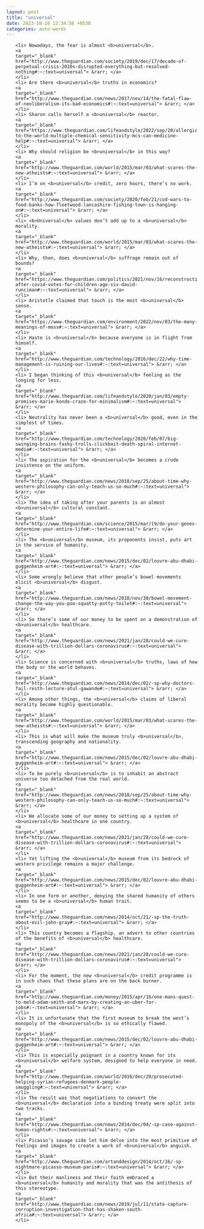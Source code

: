 ```yaml
---
layout: post
title: "universal"
date: 2023-10-10 12:34:56 +0530
categories: auto-words
---
```

<ol>

    <li> Nowadays, the fear is almost <b>universal</b>.
    <a 
    target="_blank" 
    href="http://www.theguardian.com/society/2019/dec/17/decade-of-perpetual-crisis-2010s-disrupted-everything-but-resolved-nothing#:~:text=universal"> &rarr; </a>
    </li>
    <li> Are there <b>universal</b> truths in economics?
    <a 
    target="_blank" 
    href="http://www.theguardian.com/news/2017/nov/14/the-fatal-flaw-of-neoliberalism-its-bad-economics#:~:text=universal"> &rarr; </a>
    </li>
    <li> Sharon calls herself a <b>universal</b> reactor.
    <a 
    target="_blank" 
    href="https://www.theguardian.com/lifeandstyle/2022/sep/20/allergic-to-the-world-multiple-chemical-sensitivity-mcs-can-medicine-help#:~:text=universal"> &rarr; </a>
    </li>
    <li> Why should religion be <b>universal</b> in this way?
    <a 
    target="_blank" 
    href="http://www.theguardian.com/world/2015/mar/03/what-scares-the-new-atheists#:~:text=universal"> &rarr; </a>
    </li>
    <li> I’m on <b>universal</b> credit, zero hours, there’s no work.
    <a 
    target="_blank" 
    href="http://www.theguardian.com/society/2020/feb/21/cod-wars-to-food-banks-how-fleetwood-lancashire-fishing-town-is-hanging-on#:~:text=universal"> &rarr; </a>
    </li>
    <li> <b>Universal</b> values don’t add up to a <b>universal</b> morality.
    <a 
    target="_blank" 
    href="http://www.theguardian.com/world/2015/mar/03/what-scares-the-new-atheists#:~:text=universal"> &rarr; </a>
    </li>
    <li> Why, then, does <b>universal</b> suffrage remain out of bounds?
    <a 
    target="_blank" 
    href="https://www.theguardian.com/politics/2021/nov/16/reconstruction-after-covid-votes-for-children-age-six-david-runciman#:~:text=universal"> &rarr; </a>
    </li>
    <li> Aristotle claimed that touch is the most <b>universal</b> sense.
    <a 
    target="_blank" 
    href="https://www.theguardian.com/environment/2022/nov/03/the-many-meanings-of-moss#:~:text=universal"> &rarr; </a>
    </li>
    <li> Haste is <b>universal</b> because everyone is in flight from himself.
    <a 
    target="_blank" 
    href="http://www.theguardian.com/technology/2016/dec/22/why-time-management-is-ruining-our-lives#:~:text=universal"> &rarr; </a>
    </li>
    <li> I began thinking of this <b>universal</b> feeling as the longing for less.
    <a 
    target="_blank" 
    href="http://www.theguardian.com/lifeandstyle/2020/jan/03/empty-promises-marie-kondo-craze-for-minimalism#:~:text=universal"> &rarr; </a>
    </li>
    <li> Neutrality has never been a <b>universal</b> good, even in the simplest of times.
    <a 
    target="_blank" 
    href="http://www.theguardian.com/technology/2020/feb/07/big-swinging-brains-fashy-trolls-clickbait-death-spiral-internet-media#:~:text=universal"> &rarr; </a>
    </li>
    <li> The aspiration for the <b>universal</b> becomes a crude insistence on the uniform.
    <a 
    target="_blank" 
    href="http://www.theguardian.com/news/2018/sep/25/about-time-why-western-philosophy-can-only-teach-us-so-much#:~:text=universal"> &rarr; </a>
    </li>
    <li> The idea of taking after your parents is an almost <b>universal</b> cultural constant.
    <a 
    target="_blank" 
    href="http://www.theguardian.com/science/2015/mar/19/do-your-genes-determine-your-entire-life#:~:text=universal"> &rarr; </a>
    </li>
    <li> The <b>universal</b> museum, its proponents insist, puts art in the service of humanity.
    <a 
    target="_blank" 
    href="http://www.theguardian.com/news/2015/dec/02/louvre-abu-dhabi-guggenheim-art#:~:text=universal"> &rarr; </a>
    </li>
    <li> Some wrongly believe that other people’s bowel movements elicit <b>universal</b> disgust.
    <a 
    target="_blank" 
    href="http://www.theguardian.com/news/2018/nov/30/bowel-movement-change-the-way-you-poo-squatty-potty-toilet#:~:text=universal"> &rarr; </a>
    </li>
    <li> So there’s some of our money to be spent on a demonstration of <b>universal</b> healthcare.
    <a 
    target="_blank" 
    href="http://www.theguardian.com/news/2021/jan/28/could-we-cure-disease-with-trillion-dollars-coronavirus#:~:text=universal"> &rarr; </a>
    </li>
    <li> Science is concerned with <b>universal</b> truths, laws of how the body or the world behaves.
    <a 
    target="_blank" 
    href="http://www.theguardian.com/news/2014/dec/02/-sp-why-doctors-fail-reith-lecture-atul-gawande#:~:text=universal"> &rarr; </a>
    </li>
    <li> Among other things, the <b>universal</b> claims of liberal morality become highly questionable.
    <a 
    target="_blank" 
    href="http://www.theguardian.com/world/2015/mar/03/what-scares-the-new-atheists#:~:text=universal"> &rarr; </a>
    </li>
    <li> This is what will make the museum truly <b>universal</b>, transcending geography and nationality.
    <a 
    target="_blank" 
    href="http://www.theguardian.com/news/2015/dec/02/louvre-abu-dhabi-guggenheim-art#:~:text=universal"> &rarr; </a>
    </li>
    <li> To be purely <b>universal</b> is to inhabit an abstract universe too detached from the real world.
    <a 
    target="_blank" 
    href="http://www.theguardian.com/news/2018/sep/25/about-time-why-western-philosophy-can-only-teach-us-so-much#:~:text=universal"> &rarr; </a>
    </li>
    <li> We allocate some of our money to setting up a system of <b>universal</b> healthcare in one country.
    <a 
    target="_blank" 
    href="http://www.theguardian.com/news/2021/jan/28/could-we-cure-disease-with-trillion-dollars-coronavirus#:~:text=universal"> &rarr; </a>
    </li>
    <li> Yet lifting the <b>universal</b> museum from its bedrock of western privilege remains a major challenge.
    <a 
    target="_blank" 
    href="http://www.theguardian.com/news/2015/dec/02/louvre-abu-dhabi-guggenheim-art#:~:text=universal"> &rarr; </a>
    </li>
    <li> In one form or another, denying the shared humanity of others seems to be a <b>universal</b> human trait.
    <a 
    target="_blank" 
    href="http://www.theguardian.com/news/2014/oct/21/-sp-the-truth-about-evil-john-gray#:~:text=universal"> &rarr; </a>
    </li>
    <li> This country becomes a flagship, an advert to other countries of the benefits of <b>universal</b> healthcare.
    <a 
    target="_blank" 
    href="http://www.theguardian.com/news/2021/jan/28/could-we-cure-disease-with-trillion-dollars-coronavirus#:~:text=universal"> &rarr; </a>
    </li>
    <li> For the moment, the new <b>universal</b> credit programme is in such chaos that these plans are on the back burner.
    <a 
    target="_blank" 
    href="http://www.theguardian.com/money/2015/apr/16/one-mans-quest-to-meld-adam-smith-and-marx-by-creating-an-uber-for-jobs#:~:text=universal"> &rarr; </a>
    </li>
    <li> It is unfortunate that the first museum to break the west’s monopoly of the <b>universal</b> is so ethically flawed.
    <a 
    target="_blank" 
    href="http://www.theguardian.com/news/2015/dec/02/louvre-abu-dhabi-guggenheim-art#:~:text=universal"> &rarr; </a>
    </li>
    <li> This is especially poignant in a country known for its <b>universal</b> welfare system, designed to help everyone in need.
    <a 
    target="_blank" 
    href="http://www.theguardian.com/world/2016/dec/20/prosecuted-helping-syrian-refugees-denmark-people-smuggling#:~:text=universal"> &rarr; </a>
    </li>
    <li> The result was that negotiations to convert the <b>universal</b> declaration into a binding treaty were split into two tracks.
    <a 
    target="_blank" 
    href="http://www.theguardian.com/news/2014/dec/04/-sp-case-against-human-rights#:~:text=universal"> &rarr; </a>
    </li>
    <li> Picasso’s savage side let him delve into the most primitive of feelings and images to create a work of <b>universal</b> anguish.
    <a 
    target="_blank" 
    href="http://www.theguardian.com/artanddesign/2014/oct/16/-sp-nightmare-picasso-museum-paris#:~:text=universal"> &rarr; </a>
    </li>
    <li> But their manliness and their faith embraced a <b>universal</b> humanity and morality that was the antithesis of this stereotype.
    <a 
    target="_blank" 
    href="http://www.theguardian.com/news/2019/jul/11/state-capture-corruption-investigation-that-has-shaken-south-africa#:~:text=universal"> &rarr; </a>
    </li>